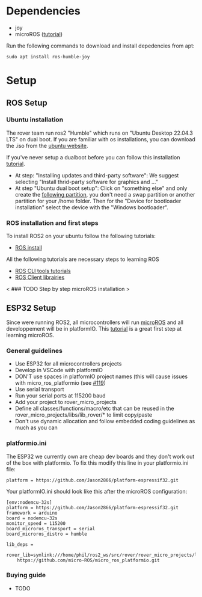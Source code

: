 # Dependencies
* joy
* microROS ([tutorial](https://medium.com/linuxforeveryone/how-to-install-ubuntu-20-04-and-dual-boot-alongside-windows-10-323a85271a73)) 

Run the following commands to download and install depedencies from apt:
```
sudo apt install ros-humble-joy
```

# Setup
## ROS Setup
### Ubuntu installation 
The rover team run ros2 "Humble" which runs on "Ubuntu Desktop 22.04.3 LTS" on dual boot. If you are familiar with os installations, you can download the .iso from the [ubuntu website](https://ubuntu.com/download/desktop). 

If you've never setup a dualboot before you can follow this installation [tutorial](https://medium.com/linuxforeveryone/how-to-install-ubuntu-20-04-and-dual-boot-alongside-windows-10-323a85271a73).
- At step: "Installing updates and third-party software": 
We suggest selecting "Install thrid-party software for graphics and ..."
- At step "Ubuntu dual boot setup": Click on "something else" and only create the [following partition](https://miro.medium.com/v2/resize:fit:720/format:webp/1*NHz494_x-btfTl4tnm0Muw.png), you don't need a swap partition or another partition for your /home folder. Then for the "Device for bootloader installation" select the device with the "Windows bootloader".

### ROS installation and first steps
To install ROS2 on your ubuntu follow the following tutorials:
- [ROS install](https://docs.ros.org/en/humble/Installation/Ubuntu-Install-Debians.html)

All the following tutorials are necessary steps to learning ROS
- [ROS CLI tools tutorials](https://docs.ros.org/en/humble/Tutorials/Beginner-CLI-Tools.html)
- [ROS Client librairies](https://docs.ros.org/en/humble/Tutorials/Beginner-Client-Libraries.html)

< ### TODO Step by step microROS installation >

## ESP32 Setup
Since were running ROS2, all microcontrollers will run [microROS](https://micro.ros.org/) and all developpement will be in platformIO. This [tutorial](https://www.youtube.com/watch?v=Nf7HP9y6Ovo&t=435s) is a great first step at learning microROS.
### General guidelines
 - Use ESP32 for all microcontrollers projects
 - Develop in VSCode with platformIO
 - DON'T use spaces in platformIO project names (this will cause issues with micro_ros_platformio (see [#119](https://github.com/micro-ROS/micro_ros_platformio/issues/119)) 
 - Use serial transport
 - Run your serial ports at 115200 baud
 - Add your project to rover_micro_projects
 - Define all classes/functions/macro/etc that can be reused in the rover_micro_projects/libs/lib_rover/* to limit copy/paste
 - Don't use dynamic allocation and follow embedded coding guidelines as much as you can

### platformio.ini
The ESP32 we currently own are cheap dev boards and they don't work out of the box with platformio. To fix this modify this line in your platformio.ini file:
```
platform = https://github.com/Jason2866/platform-espressif32.git
```
Your platformIO.ini should look like this after the microROS configuration:
```
[env:nodemcu-32s]
platform = https://github.com/Jason2866/platform-espressif32.git
framework = arduino
board = nodemcu-32s
monitor_speed = 115200
board_microros_transport = serial
board_microros_distro = humble

lib_deps = 
    rover_lib=symlink:///home/phil/ros2_ws/src/rover/rover_micro_projects/libs
    https://github.com/micro-ROS/micro_ros_platformio.git
```

### Buying guide
- TODO
